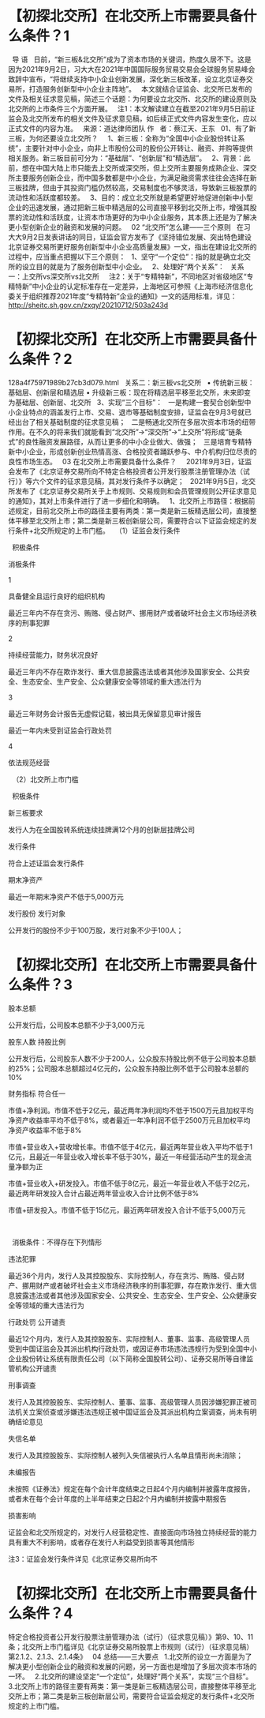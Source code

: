 # 【初探北交所】在北交所上市需要具备什么条件？1

 
导 语
 
日前，“新三板&北交所”成为了资本市场的关键词，热度久居不下。这是因为2021年9月2日，习大大在2021年中国国际服务贸易交易会全球服务贸易峰会致辞中宣布，“将继续支持中小企业创新发展，深化新三板改革，设立北京证券交易所，打造服务创新型中小企业主阵地”。
 
本文就结合证监会、北交所已发布的文件及相关征求意见稿，简述三个话题：为何要设立北交所、北交所的建设原则及北交所的上市条件三个方面开展。
 
注1：本文解读建立在截至2021年9月5日前证监会及北交所发布的相关文件及征求意见稿，如后续正式文件内容发生变化，应以正式文件的内容为准。
 
来源：道达律师团队
作   者：蔡江天、王东
 
01、有了新三板，为何还要设立北交所？
 
 
1、新三板：全称为“全国中小企业股份转让系统”，主要针对中小企业，向非上市股份公司的股份公开转让、融资、并购等提供相关服务。新三板目前可分为：“基础层”、“创新层”和“精选层”。
 
2、背景：此前，想在中国大陆上市只能去上交所或深交所，但上交所主要服务成熟企业、深交所主要服务创新企业，而中国多数都是中小企业，为满足融资需求往往会选择在新三板挂牌，但由于其投资门槛仍然较高，交易制度也不够灵活，导致新三板股票的流动性和活跃度都较差。
 
3、目的：成立北交所就是希望更好地促进创新中小型企业的迅速发展，通过把新三板中精选层的公司直接平移到北交所上市，增强其股票的流动性和活跃度，让资本市场更好的为中小企业服务，其本质上还是为了解决更小型创新企业的融资和发展的问题。
 
02
“北交所”怎么建——三个原则
 
在习大大9月2日发表讲话的同日，证监会官方发布了《坚持错位发展、突出特色建设北京证券交易所更好服务创新型中小企业高质量发展》一文，指出在建设北交所的过程中，应当重点把握以下三个原则：
 
1、坚守“一个定位”：指的就是确立北交所的设立目的就是为了服务创新型中小企业。
 
2、处理好“两个关系”：
 
关系一：上交所vs深交所vs北交所
 
 
注2：关于“专精特新”，不同地区对省级地区“专精特新”中小企业的认定标准存在一定差异，上海地区可参照《上海市经济信息化委关于组织推荐2021年度“专精特新”企业的通知》一文的适用标准，详见：http://sheitc.sh.gov.cn/zxqy/20210712/503a243d

# 【初探北交所】在北交所上市需要具备什么条件？2

128a4f75971989b27cb3d079.html
 
关系二：新三板vs北交所
 
• 传统新三板：基础层、创新层和精选层
• 升级新三板：现在将精选层平移至北交所，未来即变为基础层、创新层、北交所
 
3、实现“三个目标”：
 
一是构建一套契合创新型中小企业特点的涵盖发行上市、交易、退市等基础制度安排，证监会在9月3号就已经出台了相关基础制度的征求意见稿；
 
二是畅通北交所在多层次资本市场的纽带作用。在不久的将来我们就能看到“北交所”→“深交所”→“上交所”将形成“链条式”的良性融资发展路径，从而让更多的中小企业做大、做强；
 
三是培育专精特新中小企业，形成创新创业热情高涨、合格投资者踊跃参与、中介机构归位尽责的良性市场生态。
 
03
在北交所上市需要具备什么条件？
 
 
2021年9月3日，证监会发布了《北京证券交易所向不特定合格投资者公开发行股票注册管理办法（试行）》等六个文件的征求意见稿，其对发行条件予以确定；
 
2021年9月5日，北交所发布了《北京证券交易所关于上市规则、交易规则和会员管理规则公开征求意见的通知》，其对上市条件进行了进一步细化和明确。
 
1、北交所上市路径：根据前述规定，目前北交所上市的路径主要有两类：第一类是新三板精选层公司，直接整体平移至北交所上市；第二类是新三板创新层公司，需要符合以下证监会规定的发行条件+北交所规定的上市门槛。
 
（1）证监会发行条件
 

 
积极条件

消极条件


1

具备健全且运行良好的组织机构

最近三年内不存在贪污、贿赂、侵占财产、挪用财产或者破坏社会主义市场经济秩序的刑事犯罪


2

持续经营能力，财务状况良好

最近三年内不存在欺诈发行、重大信息披露违法或者其他涉及国家安全、公共安全、生态安全、生产安全、公众健康安全等领域的重大违法行为


3

最近三年财务会计报告无虚假记载，被出具无保留意见审计报告

最近一年内未受到证监会行政处罚


4

依法规范经营
 

 
（2）北交所上市门槛
 

 
积极条件


新三板要求

发行人为在全国股转系统连续挂牌满12个月的创新层挂牌公司


发行条件

符合上述证监会发行条件


期末净资产

最近一年期末净资产不低于5,000万元


发行股份
			发行对象

公开发行的股份不少于100万股，发行对象不少于100人；

# 【初探北交所】在北交所上市需要具备什么条件？3




股本总额

公开发行后，公司股本总额不少于3,000万元


股东人数
			持股比例

公开发行后，公司股东人数不少于200人，公众股东持股比例不低于公司股本总额的25%；公司股本总额超过4亿元的，公众股东持股比例不低于公司股本总额的10%


财务指标
			符合任一

市值+净利润。市值不低于2亿元，最近两年净利润均不低于1500万元且加权平均净资产收益率平均不低于8%，或者最近一年净利润不低于2500万元且加权平均净资产收益率不低于8%


市值+营业收入+营收增长率。市值不低于4亿元，最近两年营业收入平均不低于1亿元，且最近一年营业收入增长率不低于30%，最近一年经营活动产生的现金流量净额为正


市值+营业收入+研发投入。市值不低于8亿元，最近一年营业收入不低于2亿元，最近两年研发投入合计占最近两年营业收入合计比例不低于8%


市值+研发投入。市值不低于15亿元，最近两年研发投入合计不低于5,000万元


 

 
消极条件：不得存在下列情形


违法犯罪

最近36个月内，发行人及其控股股东、实际控制人，存在贪污、贿赂、侵占财产、挪用财产或者破坏社会主义市场经济秩序的刑事犯罪，存在欺诈发行、重大信息披露违法或者其他涉及国家安全、公共安全、生态安全、生产安全、公众健康安全等领域的重大违法行为


行政处罚
			公开谴责

最近12个月内，发行人及其控股股东、实际控制人、董事、监事、高级管理人员受到中国证监会及其派出机构行政处罚，或因证券市场违法违规行为受到全国中小企业股份转让系统有限责任公司（以下简称全国股转公司）、证券交易所等自律监管机构公开谴责


刑事调查

发行人及其控股股东、实际控制人、董事、监事、高级管理人员因涉嫌犯罪正被司法机关立案侦查或涉嫌违法违规正被中国证监会及其派出机构立案调查，尚未有明确结论意见


失信名单

发行人及其控股股东、实际控制人被列入失信被执行人名单且情形尚未消除；


未编报告

未按照《证券法》规定在每个会计年度结束之日起4个月内编制并披露年度报告，或者未在每个会计年度的上半年结束之日起2个月内编制并披露中期报告


损害影响

证监会和北交所规定的，对发行人经营稳定性、直接面向市场独立持续经营的能力具有重大不利影响，或者存在发行人利益受到损害等其他情形


注3：证监会发行条件详见《北京证券交易所向不

# 【初探北交所】在北交所上市需要具备什么条件？4

特定合格投资者公开发行股票注册管理办法（试行）（征求意见稿）》第9、10、11条；北交所上市门槛详见《北京证券交易所股票上市规则（试行）（征求意见稿）第2.1.2、2.1.3、2.1.4条》
 
04
总结——三大要点
 
1.北交所的设立一方面是为了解决更小型创新企业的融资和发展的问题，另一方面也是增加了多层次资本市场的一环。
 
2.北交所的建设坚定“一个定位”，处理好“两个关系”，实现“三个目标”。
 
3.北交所上市的路径主要有两类：第一类是新三板精选层公司，直接整体平移至北交所上市；第二类是新三板创新层公司，需要符合证监会规定的发行条件+北交所规定的上市门槛。


